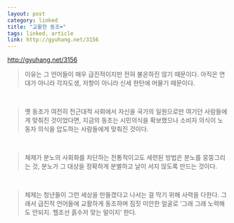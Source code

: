 ```yaml
---
layout: post
category: linked
title: "교활한 동조➦"
tags: linked, article
link: http://gyuhang.net/3156
---
```


http://gyuhang.net/3156


> 이유는 그 언어들이 매우 급진적이지만 전혀 불온하진 않기 때문이다. 아직은 연대가 아니라 각자도생, 저항이 아니라 신세 한탄에 머물기 때문이다.

​

> 옛 동조가 여전히 전근대적 사회에서 자신을 국가의 일원으로만 여기던 사람들에게 맞춰진 것이었다면, 지금의 동조는 시민의식을 확보했으나 소비자 의식이 노동자 의식을 압도하는 사람들에게 맞춰진 것이다.

​

> 체제가 분노의 사회화를 차단하는 전통적이고도 세련된 방법은 분노를 뭉뚱그리는 것, 분노가 그 대상을 정확하게 분별하고 날이 서지 않도록 만드는 것이다.

​

> 체제는 청년들이 그런 세상을 만들겠다고 나서는 걸 막기 위해 사력을 다한다. 그래서 급진적 언어들에 교활하게 동조하며 짐짓 미안한 얼굴로 ‘그래 그래 노력해도 안되지. 헬조선 흙수저 맞는 말이지’ 한다.

​